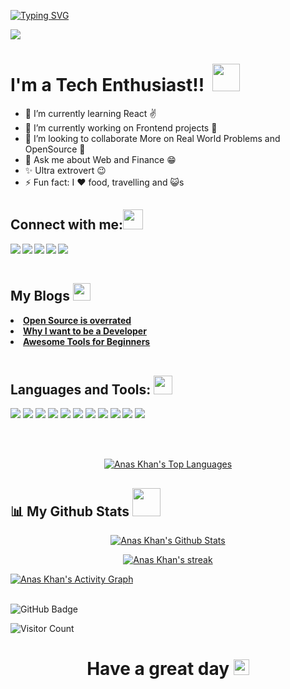 

[![Typing SVG](https://readme-typing-svg.herokuapp.com?color=ffecd2&size=29&multiline=true&width=700&lines=Welcome+To+The+Anas+Khan's+Github+Profile)](https://git.io/typing-svg)

<img src = "https://raw.githubusercontent.com/thompsonemerson/thompsonemerson/master/cover-thompson.png" align = "center"></img>

# I'm a Tech Enthusiast!! </b>&nbsp;<img src="https://github.com/TheDudeThatCode/TheDudeThatCode/blob/master/Assets/Designer.gif" height="44px">

- 🌱 I’m currently learning React ✌️
- 🔭 I’m currently working on Frontend projects 🤯
- 👯 I’m looking to collaborate More on Real World Problems and OpenSource 🙂
- 💬 Ask me about Web and Finance 😁
- ✨ Ultra extrovert 😉
- ⚡ Fun fact: I ❤️ food, travelling and 😺s

## Connect with me:<img src="https://github.com/TheDudeThatCode/TheDudeThatCode/blob/master/Assets/Handshake.gif" height="32px">
<a href="https://www.linkedin.com/in/anas-khan-993aa91b7/" target="_blank" >
  <img align="left"  src="https://img.shields.io/badge/LinkedIn-0077B5?style=for-the-badge&logo=linkedin&logoColor=white" />
  </a>
<a href="https://twitter.com/anaskhan_28" target="_blank" >
    <img align="left" src="https://img.shields.io/badge/Twitter-1DA1F2?style=for-the-badge&logo=twitter&logoColor=white"/>
  </a>
  <a href="https://anaskhan28.hashnode.dev/" target="_blank">
    <img align="left"  src="https://img.shields.io/badge/Hashnode-2962FF?style=for-the-badge&logo=hashnode&logoColor=white" />
  </a>
  <a href="https://www.instagram.com/anaskhan.28/" target="_blank">
    <img align="left"  src="https://img.shields.io/badge/Instagram-E4405F?style=for-the-badge&logo=instagram&logoColor=white" />
  </a>
  <a href="mailto:khananasatique@gmail.com">
    <img align="left"src="https://img.shields.io/badge/Gmail-D14836?style=for-the-badge&logo=gmail&logoColor=white" />
  </a>

  <br>
  <br>

 ## My Blogs <img src="https://emojis.slackmojis.com/emojis/images/1588315024/8823/hyperkitty.gif?1588315024" width="28" />
<oi>
  <li>
<a href="https://anaskhan28.hashnode.dev/open-source-is-overrated"><strong>Open Source is overrated</strong></a></li>
  <li>
<a href="https://anaskhan28.hashnode.dev/why-i-want-to-be-a-developer"><strong>Why I want to be a Developer</strong></a></li>
  <li>
<a href="https://anaskhan28.hashnode.dev/awesome-online-tools-for-self-improving-as-a-developersoftware-engineer"><strong>Awesome Tools for Beginners</strong></a></li>
    </li>

  </oi>
<br>

 ## Languages and Tools: <img src="https://github.com/TheDudeThatCode/TheDudeThatCode/blob/master/Assets/Mario_Hello_Big.gif" height="30px">
 ![](https://img.shields.io/badge/HTML5-E34F26?style=for-the-badge&logo=html5&logoColor=white)
 ![](https://img.shields.io/badge/CSS3-1572B6?style=for-the-badge&logo=css3&logoColor=white)
![](https://img.shields.io/badge/JavaScript-F7DF1E?style=for-the-badge&logo=javascript&logoColor=black)
![](https://img.shields.io/badge/C-00599C?style=for-the-badge&logo=c&logoColor=white)
![](https://img.shields.io/badge/Java-F7AF1E?style=for-the-badge&logo=java&logoColor=black)
![](https://img.shields.io/badge/Python-FFFFFF?style=for-the-badge&logo=python&logoColor=darkgreen)
![](https://img.shields.io/badge/GitHub-100000?style=for-the-badge&logo=github&logoColor=white)
![](https://img.shields.io/badge/Git-F05032?style=for-the-badge&logo=git&logoColor=white)
![](https://img.shields.io/badge/Node.js-339933?style=for-the-badge&logo=nodedotjs&logoColor=white)
![](https://img.shields.io/badge/npm-CB3837?style=for-the-badge&logo=npm&logoColor=white)
![](https://img.shields.io/badge/Visual_Studio_Code-0078D4?style=for-the-badge&logo=visual%20studio%20code&logoColor=white)

<br>

<br>
<!--  <a > <img src="https://github-readme-stats.vercel.app/api/top-langs/?username=anaskhan28&layout=compact&show_icons=true&bg_color=45,fc00ff,00dbde&title_color=000&text_color=000"  align="center" height="165" /></a> -->
 <p align="center" >
 <a href="#"><img alt="Anas Khan's Top Languages" src="https://github-readme-stats.vercel.app/api/top-langs/?username=anaskhan28&langs_count=8&count_private=true&layout=compact&theme=react&hide_border=false&bg_color=0D1117" /></a></p>

## 📊 My Github Stats <img src="https://user-images.githubusercontent.com/76244600/130684889-4425a8ef-53ba-48f3-9433-871976fba0e9.gif" height="45px">

  
   <p align="center" >
 <a href="#"><img alt="Anas Khan's Github Stats"   src="https://github-readme-stats.vercel.app/api?username=anaskhan28&show_icons=false&count_private=true&theme=react&hide_border=true&bg_color=0D1117" /></a></p>
  <p align="center" >
 <a href="#"><img  alt="Anas Khan's streak"  src="https://github-readme-streak-stats.herokuapp.com/?user=anaskhan28&theme=black-ice&hide_border=true&stroke=0000&background=0D1117" /> </a></p>


<a href="#"><img alt="Anas Khan's Activity Graph" src="https://activity-graph.herokuapp.com/graph?username=anaskhan28&bg_color=0D1117&color=5BCDEC&line=5BCDEC&point=FFFFFF&hide_border=true" /></a>

<br>
<a><img src="https://img.shields.io/github/followers/anaskhan28?label=Followers&style=social" alt="GitHub Badge"></a>

![Visitor Count](https://komarev.com/ghpvc/?username=anaskhan28&color=orange&style=flat-square)

  ### <h1><p align ="center"> Have a great day <img src="https://media.giphy.com/media/ObNTw8Uzwy6KQ/giphy.gif" height="25px">

 
